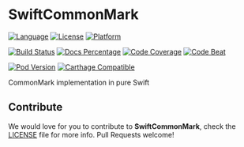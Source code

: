 # SwiftCommonMark

[![Language][lang-image]](https://swift.org/)
[![License][license-image]](LICENSE)
[![Platform][platform-image]](http://cocoapods.org/pods/SwiftCommonMark)

[![Build Status][build-image]](https://travis-ci.org/codytwinton/SwiftCommonMark)
[![Docs Percentage][docs-image]](http://cocoadocs.org/docsets/SwiftCommonMark)
[![Code Coverage][codecov-image]](https://codecov.io/gh/codytwinton/SwiftCommonMark)
[![Code Beat][codebeat-image]](https://codebeat.co/projects/github-com-codytwinton-SwiftCommonMark)

[![Pod Version][pod-version-image]](http://cocoapods.org/pods/SwiftCommonMark)
[![Carthage Compatible][carthage-image]](https://github.com/Carthage/Carthage)

CommonMark implementation in pure Swift

## Contribute

We would love for you to contribute to **SwiftCommonMark**, check the [LICENSE](LICENSE) file for more info. Pull Requests welcome!

[build-image]: https://travis-ci.org/codytwinton/SwiftCommonMark.svg?branch=master
[carthage-image]: https://img.shields.io/badge/Carthage-compatible-4BC51D.svg
[codebeat-image]: https://codebeat.co/badges/74c04e5b-e6a2-4baa-9e09-5b08d87dcabc
[codecov-image]: https://codecov.io/gh/codytwinton/SwiftCommonMark/branch/master/graph/badge.svg
[docs-image]: https://img.shields.io/cocoapods/metrics/doc-percent/SwiftCommonMark.svg
[lang-image]: https://img.shields.io/badge/swift-4.0-orange.svg
[license-image]: https://img.shields.io/github/license/codytwinton/SwiftCommonMark.svg
[platform-image]: https://img.shields.io/cocoapods/p/SwiftCommonMark.svg
[pod-version-image]: https://img.shields.io/cocoapods/v/SwiftCommonMark.svg
